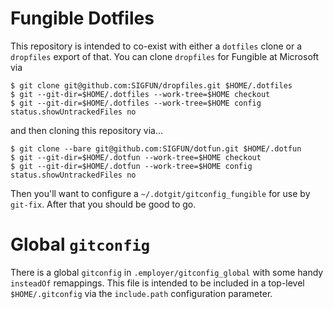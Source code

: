 # Fungible Dotfiles
This repository is intended to co-exist with either a `dotfiles` clone or a
`dropfiles` export of that. You can clone `dropfiles` for Fungible at Microsoft
via

```
$ git clone git@github.com:SIGFUN/dropfiles.git $HOME/.dotfiles
$ git --git-dir=$HOME/.dotfiles --work-tree=$HOME checkout
$ git --git-dir=$HOME/.dotfiles --work-tree=$HOME config status.showUntrackedFiles no
```

and then cloning this repository via...

```
$ git clone --bare git@github.com:SIGFUN/dotfun.git $HOME/.dotfun
$ git --git-dir=$HOME/.dotfun --work-tree=$HOME checkout
$ git --git-dir=$HOME/.dotfun --work-tree=$HOME config status.showUntrackedFiles no
```

Then you'll want to configure a `~/.dotgit/gitconfig_fungible` for use by
`git-fix`. After that you should be good to go.

# Global `gitconfig`
There is a global `gitconfig` in `.employer/gitconfig_global` with some handy
`insteadOf` remappings. This file is intended to be included in a top-level
`$HOME/.gitconfig` via the `include.path` configuration parameter.
